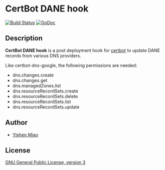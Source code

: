 # CertBot DANE hook

[![Build Status](https://travis-ci.com/mys721tx/cdh.svg?branch=master)](https://travis-ci.com/mys721tx/cdh)
[![GoDoc](https://godoc.org/github.com/mys721tx/cdh?status.svg)](https://godoc.org/github.com/mys721tx/cdh)

## Description

**CertBot DANE hook** is a post deployment hook for
[certbot](https://github.com/certbot/certbot) to update DANE records from
various DNS providers.

Like certbot-dns-google, the following permissions are needed:

* dns.changes.create
* dns.changes.get
* dns.managedZones.list
* dns.resourceRecordSets.create
* dns.resourceRecordSets.delete
* dns.resourceRecordSets.list
* dns.resourceRecordSets.update

## Author

* [Yishen Miao](https://github.com/mys721tx)

## License

[GNU General Public License, version 3](http://www.gnu.org/licenses/gpl-3.0.html)
